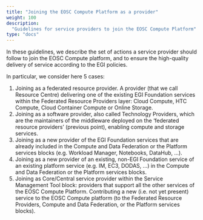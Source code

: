 ```yaml
---
title: "Joining the EOSC Compute Platform as a provider"
weight: 100
description:
  "Guidelines for service providers to join the EOSC Compute Platform"
type: "docs"
---
```


In these guidelines, we describe the set of actions a service provider should
follow to join the EOSC Compute platform, and to ensure the high-quality
delivery of service according to the EGI policies.

In particular, we consider here 5 cases:

1. Joining as a federated resource provider. A provider (that we call Resource
   Centre) delivering one of the existing EGI Foundation services within the
   Federated Resource Providers layer: Cloud Compute, HTC Compute, Cloud
   Container Compute or Online Storage.
2. Joining as a software provider, also called Technology Providers, which are
   the maintainers of the middleware deployed on the ‘federated resource
   providers’ (previous point), enabling compute and storage services.
3. Joining as a new provider of the EGI Foundation services that are already
   included in the Compute and Data Federation or the Platform services blocks
   (e.g. Workload Manager, Notebooks, DataHub, …).
4. Joining as a new provider of an existing, non-EGI Foundation service of an
   existing platform service (e.g. IM, EC3, DODAS, …) in the Compute and Data
   Federation or the Platform services blocks.
5. Joining as Core/Central service provider within the Service Management Tool
   block: providers that support all the other services of the EOSC Compute
   Platform. Contributing a new (i.e. not yet present) service to the EOSC
   Compute platform (to the Federated Resource Providers, Compute and Data
   Federation, or the Platform services blocks).
